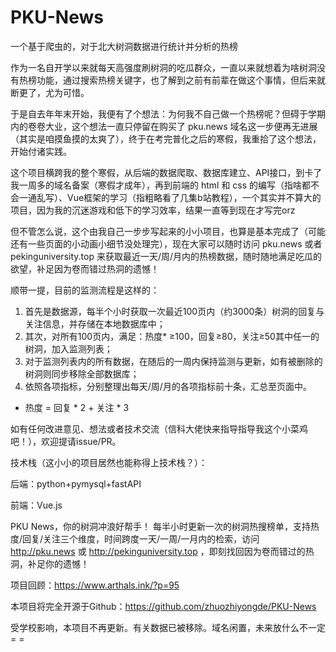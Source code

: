 # PKU-News
一个基于爬虫的，对于北大树洞数据进行统计并分析的热榜

作为一名自开学以来就每天高强度刷树洞的吃瓜群众，一直以来就想着为啥树洞没有热榜功能，通过搜索热榜关键字，也了解到之前有前辈在做这个事情，但后来就断更了，尤为可惜。

于是自去年年末开始，我便有了个想法：为何我不自己做一个热榜呢？但碍于学期内的卷卷大业，这个想法一直只停留在购买了 pku.news 域名这一步便再无进展（其实是咱摸鱼摸的太爽了），终于在考完普化之后的寒假，我重拾了这个想法，开始付诸实践。

这个项目横跨我的整个寒假，从后端的数据爬取、数据库建立、API接口，到卡了我一周多的域名备案（寒假才成年），再到前端的 html 和 css 的编写（指啥都不会一通乱写）、Vue框架的学习（指粗略看了几集b站教程），一个其实并不算大的项目，因为我的沉迷游戏和低下的学习效率，结果一直等到现在才写完orz

但不管怎么说，这个由我自己一步步写起来的小小项目，也算是基本完成了（可能还有一些页面的小动画小细节没处理完），现在大家可以随时访问 pku.news 或者 pekinguniversity.top 来获取最近一天/周/月内的热榜数据，随时随地满足吃瓜的欲望，补足因为卷而错过热洞的遗憾！

顺带一提，目前的监测流程是这样的：
1. 首先是数据源，每半个小时获取一次最近100页内（约3000条）树洞的回复与关注信息，并存储在本地数据库中；
2. 其次，对所有100页内，满足：热度* ≥100，回复≥80，关注≥50其中任一的树洞，加入监测列表；
3. 对于监测列表内的所有数据，在随后的一周内保持监测与更新，如有被删除的树洞则同步移除全部数据库；
4. 依照各项指标，分别整理出每天/周/月的各项指标前十条，汇总至页面中。
* 热度 = 回复 * 2 + 关注 * 3

如有任何改进意见、想法或者技术交流（信科大佬快来指导指导我这个小菜鸡吧！），欢迎提请issue/PR。


技术栈（这小小的项目居然也能称得上技术栈？）：

后端：python+pymysql+fastAPI

前端：Vue.js

PKU News，你的树洞冲浪好帮手！
每半小时更新一次的树洞热搜榜单，支持热度/回复/关注三个维度，时间跨度一天/一周/一月内的检索，访问 http://pku.news 或 http://pekinguniversity.top ，即刻找回因为卷而错过的热洞，补足你的遗憾！

项目回顾：https://www.arthals.ink/?p=95

本项目将完全开源于Github：https://github.com/zhuozhiyongde/PKU-News

受学校影响，本项目不再更新。有关数据已被移除。域名闲置，未来放什么不一定= =
